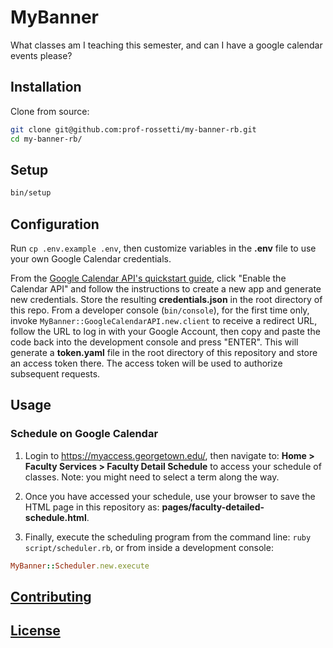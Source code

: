 # MyBanner

What classes am I teaching this semester, and can I have a google calendar events please?

## Installation

Clone from source:

```sh
git clone git@github.com:prof-rossetti/my-banner-rb.git
cd my-banner-rb/
```

## Setup

```sh
bin/setup
```

## Configuration

Run `cp .env.example .env`, then customize variables in the **.env** file to use your own Google Calendar credentials.

From the [Google Calendar API's quickstart guide](https://developers.google.com/calendar/quickstart/ruby), click "Enable the Calendar API" and follow the instructions to create a new app and generate new credentials. Store the resulting **credentials.json** in the root directory of this repo. From a developer console (`bin/console`), for the first time only, invoke `MyBanner::GoogleCalendarAPI.new.client` to receive a redirect URL, follow the URL to log in with your Google Account, then copy and paste the code back into the development console and press "ENTER". This will generate a **token.yaml** file in the root directory of this repository and store an access token there. The access token will be used to authorize subsequent requests.

## Usage

### Schedule on Google Calendar

1. Login to https://myaccess.georgetown.edu/, then navigate to: **Home > Faculty Services > Faculty Detail Schedule** to access your schedule of classes. Note: you might need to select a term along the way.

2. Once you have accessed your schedule, use your browser to save the HTML page in this repository as: **pages/faculty-detailed-schedule.html**.

3. Finally, execute the scheduling program from the command line: `ruby script/scheduler.rb`, or from inside a development console:

```rb
MyBanner::Scheduler.new.execute
```

## [Contributing](/CONTRIBUTING.md)

## [License](/LICENSE.md)
